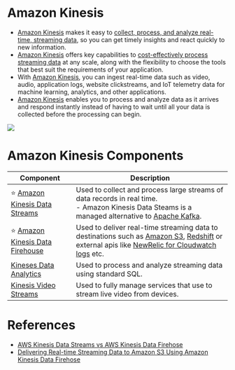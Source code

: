 # Amazon Kinesis
- [Amazon Kinesis](https://aws.amazon.com/kinesis/) makes it easy to [collect, process, and analyze real-time, streaming data](../../../../1_HLDDesignComponents/5_BigDataComponents/StreamProcessing/Readme.md), so you can get timely insights and react quickly to new information.
- [Amazon Kinesis]() offers key capabilities to [cost-effectively process streaming data](../../../../1_HLDDesignComponents/5_BigDataComponents/StreamProcessing/Readme.md) at any scale, along with the flexibility to choose the tools that best suit the requirements of your application. 
- With [Amazon Kinesis](), you can ingest real-time data such as video, audio, application logs, website clickstreams, and IoT telemetry data for machine learning, analytics, and other applications. 
- [Amazon Kinesis]() enables you to process and analyze data as it arrives and respond instantly instead of having to wait until all your data is collected before the processing can begin.

![](https://k21academy.com/wp-content/uploads/2020/12/2020-12-12-13_15_47-AWS-Certified-Solutions-Architect-Slides-v3.5.pdf-Personal-Microsoft%E2%80%8B-Edge.png)

# Amazon Kinesis Components

| Component                                                                                          | Description                                                                                                                                                                                                                                                                                                                  |
|----------------------------------------------------------------------------------------------------|------------------------------------------------------------------------------------------------------------------------------------------------------------------------------------------------------------------------------------------------------------------------------------------------------------------------------|
| :star: [Amazon Kinesis Data Streams](../../../5_MessageBrokerServices/AmazonKinesisDataStreams.md) | Used to collect and process large streams of data records in real time.<br/>- Amazon Kinesis Data Steams is a managed alternative to [Apache Kafka](../../../../1_HLDDesignComponents/4_MessageBrokers/Kafka/Readme.md).                                                                                                                                                                                                                                               |
| :star: [Amazon Kinesis Data Firehouse](AmazonKinesisDataFirehouse.md)                              | Used to deliver real-time streaming data to destinations such as [Amazon S3](../../../7_StorageServices/3_ObjectStorageTypes/AmazonS3/Readme.md), [Redshift](../../../6_DatabaseServices/AmazonRedshift.md) or external apis like [NewRelic for Cloudwatch logs](https://docs.aws.amazon.com/AmazonCloudWatch/latest/logs/SubscriptionFilters.html) etc. |
| [Kineses Data Analytics](https://aws.amazon.com/kinesis/data-analytics/)                           | Used to process and analyze streaming data using standard SQL.                                                                                                                                                                                                                                                               |
| [Kinesis Video Streams](https://aws.amazon.com/kinesis/video-streams)                              | Used to fully manage services that use to stream live video from devices.                                                                                                                                                                                                                                                    |

# References
- [AWS Kinesis Data Streams vs AWS Kinesis Data Firehose](https://www.whizlabs.com/blog/aws-kinesis-data-streams-vs-aws-kinesis-data-firehose/)
- [Delivering Real-time Streaming Data to Amazon S3 Using Amazon Kinesis Data Firehose](https://towardsdatascience.com/delivering-real-time-streaming-data-to-amazon-s3-using-amazon-kinesis-data-firehose-2cda5c4d1efe)